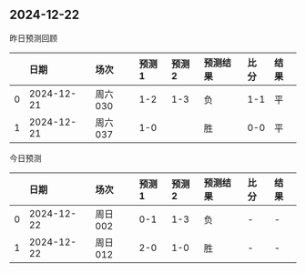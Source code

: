 

 ## 2024-12-22

昨日预测回顾

|    | 日期       | 场次    | 预测1   | 预测2   | 预测结果   | 比分   | 结果   |
|---:|:-----------|:--------|:--------|:--------|:-----------|:-------|:-------|
|  0 | 2024-12-21 | 周六030 | 1-2     | 1-3     | 负         | 1-1    | 平     |
|  1 | 2024-12-21 | 周六037 | 1-0     |         | 胜         | 0-0    | 平     |

今日预测

|    | 日期       | 场次    | 预测1   | 预测2   | 预测结果   | 比分   | 结果   |
|---:|:-----------|:--------|:--------|:--------|:-----------|:-------|:-------|
|  0 | 2024-12-22 | 周日002 | 0-1     | 1-3     | 负         | -      | -      |
|  1 | 2024-12-22 | 周日012 | 2-0     | 1-0     | 胜         | -      | -      |